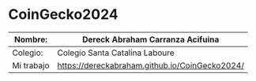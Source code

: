 # CoinGecko2024
|  Nombre: | Dereck Abraham Carranza Acifuina |
| ------------ | ------------ |
|  Colegio: | Colegio Santa Catalina Laboure  |
|  Mi trabajo | https://dereckabraham.github.io/CoinGecko2024/|
